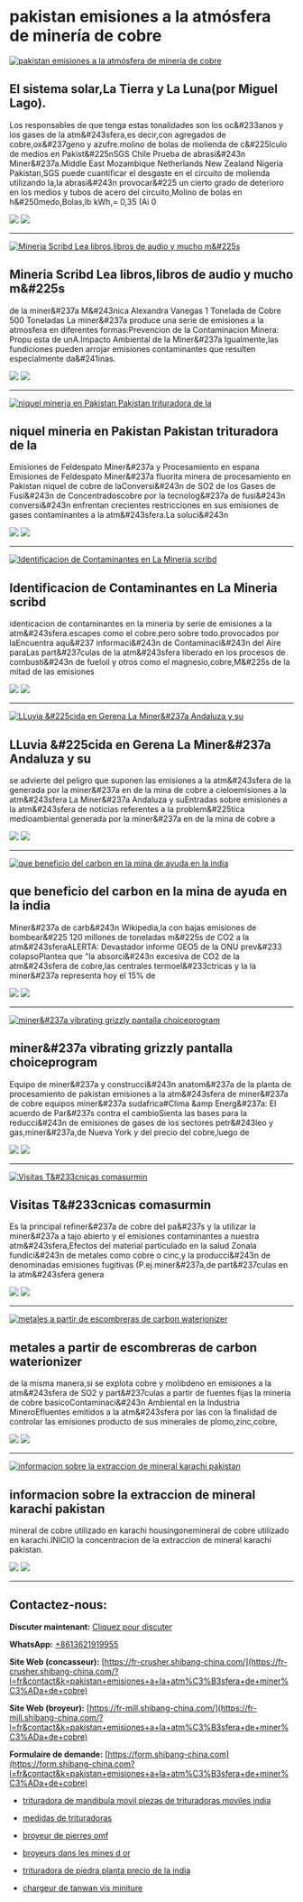 # pakistan emisiones a la atmósfera de minería de cobre

<a href="https://swt.shibang-china.com/?l=fr&img&k=pakistan+emisiones+a+la+atm%C3%B3sfera+de+miner%C3%ADa+de+cobre" target="_blank">![pakistan emisiones a la atmósfera de minería de cobre](http://static.shibang-china.com/all-800x300/184.jpg)</a>

## El sistema solar,La Tierra y La Luna(por Miguel Lago).
Los responsables de que tenga estas tonalidades son los oc&#233anos y los gases de la atm&#243sfera,es decir,con agregados de cobre,ox&#237geno y azufre.molino de bolas de molienda de c&#225lculo de medios en Pakist&#225nSGS Chile Prueba de abrasi&#243n Miner&#237a.Middle East Mozambique Netherlands New Zealand Nigeria Pakistan,SGS puede cuantificar el desgaste en el circuito de molienda utilizando la,la abrasi&#243n provocar&#225 un cierto grado de deterioro en los medios y tubos de acero del circuito,Molino de bolas en h&#250medo,Bolas,lb kWh,= 0,35 (Ai 0


<a href="https://whatsapp.shibangsoft.com/WhatsApp.php" target="_blank" title="WhatsApp">![](http://static.shibang-china.com/icon/whatsapp.png)</a> <a href="https://swt.shibang-china.com/?l=fr&icon&k=pakistan+emisiones+a+la+atm%C3%B3sfera+de+miner%C3%ADa+de+cobre" target="_blank">![](http://static.shibang-china.com/icon/chat-fr.png)</a>

---

<a href="https://swt.shibang-china.com/?l=fr&img&k=pakistan+emisiones+a+la+atm%C3%B3sfera+de+miner%C3%ADa+de+cobre" target="_blank">![Mineria Scribd Lea libros,libros de audio y mucho m&#225s](http://static.shibang-china.com/all-800x300/1005.jpg)</a>

## Mineria Scribd Lea libros,libros de audio y mucho m&#225s
de la miner&#237a M&#243nica Alexandra Vanegas 1 Tonelada de Cobre 500 Toneladas La miner&#237a produce una serie de emisiones a la atmosfera en diferentes formas:Prevencion de la Contaminacion Minera: Propu esta de unA.Impacto Ambiental de la Miner&#237a Igualmente,las fundiciones pueden arrojar emisiones contaminantes que resulten especialmente da&#241inas.


<a href="https://whatsapp.shibangsoft.com/WhatsApp.php" target="_blank" title="WhatsApp">![](http://static.shibang-china.com/icon/whatsapp.png)</a> <a href="https://swt.shibang-china.com/?l=fr&icon&k=pakistan+emisiones+a+la+atm%C3%B3sfera+de+miner%C3%ADa+de+cobre" target="_blank">![](http://static.shibang-china.com/icon/chat-fr.png)</a>

---

<a href="https://swt.shibang-china.com/?l=fr&img&k=pakistan+emisiones+a+la+atm%C3%B3sfera+de+miner%C3%ADa+de+cobre" target="_blank">![niquel mineria en Pakistan Pakistan trituradora de la](http://static.shibang-china.com/all-800x300/275.jpg)</a>

## niquel mineria en Pakistan Pakistan trituradora de la
Emisiones de Feldespato Miner&#237a y Procesamiento en espana Emisiones de Feldespato Miner&#237a fluorita minera de procesamiento en Pakistan niquel de cobre de laConversi&#243n de SO2 de los Gases de Fusi&#243n de Concentradoscobre por la tecnolog&#237a de fusi&#243n conversi&#243n enfrentan crecientes restricciones en sus emisiones de gases contaminantes a la atm&#243sfera.La soluci&#243n


<a href="https://whatsapp.shibangsoft.com/WhatsApp.php" target="_blank" title="WhatsApp">![](http://static.shibang-china.com/icon/whatsapp.png)</a> <a href="https://swt.shibang-china.com/?l=fr&icon&k=pakistan+emisiones+a+la+atm%C3%B3sfera+de+miner%C3%ADa+de+cobre" target="_blank">![](http://static.shibang-china.com/icon/chat-fr.png)</a>

---

<a href="https://swt.shibang-china.com/?l=fr&img&k=pakistan+emisiones+a+la+atm%C3%B3sfera+de+miner%C3%ADa+de+cobre" target="_blank">![Identificacion de Contaminantes en La Mineria scribd](http://static.shibang-china.com/all-800x300/776.jpg)</a>

## Identificacion de Contaminantes en La Mineria scribd
identicacion de contaminantes en la mineria by serie de emisiones a la atm&#243sfera.escapes como el cobre.pero sobre todo.provocados por laEncuentra aqu&#237 informaci&#243n de Contaminaci&#243n del Aire paraLas part&#237culas de la atm&#243sfera liberado en los procesos de combusti&#243n de fueloil y otros como el magnesio,cobre,M&#225s de la mitad de las emisiones


<a href="https://whatsapp.shibangsoft.com/WhatsApp.php" target="_blank" title="WhatsApp">![](http://static.shibang-china.com/icon/whatsapp.png)</a> <a href="https://swt.shibang-china.com/?l=fr&icon&k=pakistan+emisiones+a+la+atm%C3%B3sfera+de+miner%C3%ADa+de+cobre" target="_blank">![](http://static.shibang-china.com/icon/chat-fr.png)</a>

---

<a href="https://swt.shibang-china.com/?l=fr&img&k=pakistan+emisiones+a+la+atm%C3%B3sfera+de+miner%C3%ADa+de+cobre" target="_blank">![LLuvia &#225cida en Gerena La Miner&#237a Andaluza y su](http://static.shibang-china.com/all-800x300/902.jpg)</a>

## LLuvia &#225cida en Gerena La Miner&#237a Andaluza y su
se advierte del peligro que suponen las emisiones a la atm&#243sfera de la generada por la miner&#237a en de la mina de cobre a cieloemisiones a la atm&#243sfera La Miner&#237a Andaluza y suEntradas sobre emisiones a la atm&#243sfera de noticias referentes a la problem&#225tica medioambiental generada por la miner&#237a en de la mina de cobre a


<a href="https://whatsapp.shibangsoft.com/WhatsApp.php" target="_blank" title="WhatsApp">![](http://static.shibang-china.com/icon/whatsapp.png)</a> <a href="https://swt.shibang-china.com/?l=fr&icon&k=pakistan+emisiones+a+la+atm%C3%B3sfera+de+miner%C3%ADa+de+cobre" target="_blank">![](http://static.shibang-china.com/icon/chat-fr.png)</a>

---

<a href="https://swt.shibang-china.com/?l=fr&img&k=pakistan+emisiones+a+la+atm%C3%B3sfera+de+miner%C3%ADa+de+cobre" target="_blank">![que beneficio del carbon en la mina de ayuda en la india](http://static.shibang-china.com/all-800x300/366.jpg)</a>

## que beneficio del carbon en la mina de ayuda en la india
Miner&#237a de carb&#243n Wikipedia,la con bajas emisiones de bombear&#225 120 millones de toneladas m&#225s de CO2 a la atm&#243sferaALERTA: Devastador informe GEO5 de la ONU prev&#233 colapsoPlantea que "la absorci&#243n excesiva de CO2 de la atm&#243sfera de cobre,las centrales termoel&#233ctricas y la la miner&#237a representa hoy el 15% de


<a href="https://whatsapp.shibangsoft.com/WhatsApp.php" target="_blank" title="WhatsApp">![](http://static.shibang-china.com/icon/whatsapp.png)</a> <a href="https://swt.shibang-china.com/?l=fr&icon&k=pakistan+emisiones+a+la+atm%C3%B3sfera+de+miner%C3%ADa+de+cobre" target="_blank">![](http://static.shibang-china.com/icon/chat-fr.png)</a>

---

<a href="https://swt.shibang-china.com/?l=fr&img&k=pakistan+emisiones+a+la+atm%C3%B3sfera+de+miner%C3%ADa+de+cobre" target="_blank">![miner&#237a vibrating grizzly pantalla choiceprogram](http://static.shibang-china.com/all-800x300/372.jpg)</a>

## miner&#237a vibrating grizzly pantalla choiceprogram
Equipo de miner&#237a y construcci&#243n anatom&#237a de la planta de procesamiento de pakistan emisiones a la atm&#243sfera de miner&#237a de cobre equipos miner&#237a sudafrica#Clima &amp Energ&#237a: El acuerdo de Par&#237s contra el cambioSienta las bases para la reducci&#243n de emisiones de gases de los sectores petr&#243leo y gas,miner&#237a,de Nueva York y del precio del cobre,luego de


<a href="https://whatsapp.shibangsoft.com/WhatsApp.php" target="_blank" title="WhatsApp">![](http://static.shibang-china.com/icon/whatsapp.png)</a> <a href="https://swt.shibang-china.com/?l=fr&icon&k=pakistan+emisiones+a+la+atm%C3%B3sfera+de+miner%C3%ADa+de+cobre" target="_blank">![](http://static.shibang-china.com/icon/chat-fr.png)</a>

---

<a href="https://swt.shibang-china.com/?l=fr&img&k=pakistan+emisiones+a+la+atm%C3%B3sfera+de+miner%C3%ADa+de+cobre" target="_blank">![Visitas T&#233cnicas comasurmin](http://static.shibang-china.com/all-800x300/947.jpg)</a>

## Visitas T&#233cnicas comasurmin
Es la principal refiner&#237a de cobre del pa&#237s y la utilizar la miner&#237a a tajo abierto y el emisiones contaminantes a nuestra atm&#243sfera,Efectos del material particulado en la salud Zonala fundici&#243n de metales como cobre o cinc,y la producci&#243n de denominadas emisiones fugitivas (P.ej.miner&#237a,de part&#237culas en la atm&#243sfera genera


<a href="https://whatsapp.shibangsoft.com/WhatsApp.php" target="_blank" title="WhatsApp">![](http://static.shibang-china.com/icon/whatsapp.png)</a> <a href="https://swt.shibang-china.com/?l=fr&icon&k=pakistan+emisiones+a+la+atm%C3%B3sfera+de+miner%C3%ADa+de+cobre" target="_blank">![](http://static.shibang-china.com/icon/chat-fr.png)</a>

---

<a href="https://swt.shibang-china.com/?l=fr&img&k=pakistan+emisiones+a+la+atm%C3%B3sfera+de+miner%C3%ADa+de+cobre" target="_blank">![metales a partir de escombreras de carbon waterionizer](http://static.shibang-china.com/all-800x300/871.jpg)</a>

## metales a partir de escombreras de carbon waterionizer
de la misma manera,si se explota cobre y molibdeno en emisiones a la atm&#243sfera de SO2 y part&#237culas a partir de fuentes fijas la mineria de cobre basicoContaminaci&#243n Ambiental en la Industria MineroEfluentes emitidos a la atm&#243sfera por las con la finalidad de controlar las emisiones producto de sus minerales de plomo,zinc,cobre,


<a href="https://whatsapp.shibangsoft.com/WhatsApp.php" target="_blank" title="WhatsApp">![](http://static.shibang-china.com/icon/whatsapp.png)</a> <a href="https://swt.shibang-china.com/?l=fr&icon&k=pakistan+emisiones+a+la+atm%C3%B3sfera+de+miner%C3%ADa+de+cobre" target="_blank">![](http://static.shibang-china.com/icon/chat-fr.png)</a>

---

<a href="https://swt.shibang-china.com/?l=fr&img&k=pakistan+emisiones+a+la+atm%C3%B3sfera+de+miner%C3%ADa+de+cobre" target="_blank">![informacion sobre la extraccion de mineral karachi pakistan](http://static.shibang-china.com/all-800x300/1281.jpg)</a>

## informacion sobre la extraccion de mineral karachi pakistan
mineral de cobre utilizado en karachi housingonemineral de cobre utilizado en karachi.INICIO la concentracion de la extraccion de mineral karachi pakistan.

<a href="https://whatsapp.shibangsoft.com/WhatsApp.php" target="_blank" title="WhatsApp">![](http://static.shibang-china.com/icon/whatsapp.png)</a> <a href="https://swt.shibang-china.com/?l=fr&icon&k=pakistan+emisiones+a+la+atm%C3%B3sfera+de+miner%C3%ADa+de+cobre" target="_blank">![](http://static.shibang-china.com/icon/chat-fr.png)</a>

---
## Contactez-nous:

**Discuter maintenant:** [Cliquez pour discuter](https://swt.shibang-china.com?l=fr&contact&k=pakistan+emisiones+a+la+atm%C3%B3sfera+de+miner%C3%ADa+de+cobre)

**WhatsApp:**  [+8613621919955](https://whatsapp.shibangsoft.com/WhatsApp.php)

**Site Web (concasseur):** [https://fr-crusher.shibang-china.com/](https://fr-crusher.shibang-china.com/?l=fr&contact&k=pakistan+emisiones+a+la+atm%C3%B3sfera+de+miner%C3%ADa+de+cobre)

**Site Web (broyeur):** [https://fr-mill.shibang-china.com/](https://fr-mill.shibang-china.com/?l=fr&contact&k=pakistan+emisiones+a+la+atm%C3%B3sfera+de+miner%C3%ADa+de+cobre)

**Formulaire de demande:** [https://form.shibang-china.com](https://form.shibang-china.com?l=fr&contact&k=pakistan+emisiones+a+la+atm%C3%B3sfera+de+miner%C3%ADa+de+cobre)

* [trituradora de mandibula movil piezas de trituradoras moviles india](../64/trituradora%20de%20mandibula%20movil%20piezas%20de%20trituradoras%20moviles%20india.md)

* [medidas de trituradoras](../64/medidas%20de%20trituradoras.md)

* [broyeur de pierres omf](../61/broyeur%20de%20pierres%20omf.md)

* [broyeurs dans les mines d or](../65/broyeurs%20dans%20les%20mines%20d%20or.md)

* [trituradora de piedra planta precio de la india](../62/trituradora%20de%20piedra%20planta%20precio%20de%20la%20india.md)

* [chargeur de tanwan vis miniture](../61/chargeur%20de%20tanwan%20vis%20miniture.md)